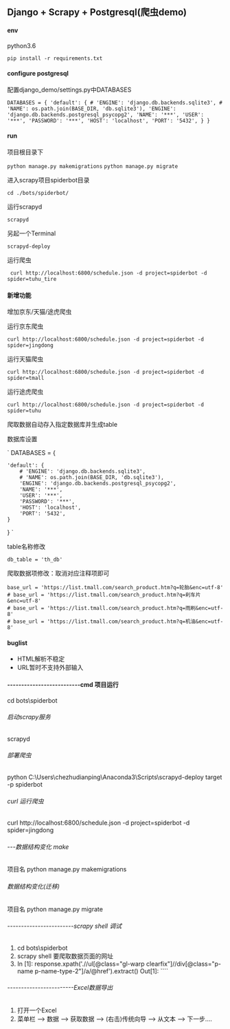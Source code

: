 ## Django + Scrapy + Postgresql(爬虫demo)

#### env
python3.6

`pip install -r requirements.txt`

#### configure postgresql

配置django_demo/settings.py中DATABASES

`DATABASES = {
    'default': {
        # 'ENGINE': 'django.db.backends.sqlite3',
        # 'NAME': os.path.join(BASE_DIR, 'db.sqlite3'),
        'ENGINE': 'django.db.backends.postgresql_psycopg2',
        'NAME': '***',
        'USER': '***',
        'PASSWORD': '***',
        'HOST': 'localhost',
        'PORT': '5432',
    }
}`

#### run

项目根目录下

`python manage.py makemigrations`
`python manage.py migrate`

进入scrapy项目spiderbot目录

`cd ./bots/spiderbot/`

运行scrapyd

`scrapyd`

另起一个Terminal

`scrapyd-deploy`

运行爬虫

` curl http://localhost:6800/schedule.json -d project=spiderbot -d spider=tuhu_tire`

#### 新增功能

增加京东/天猫/途虎爬虫

运行京东爬虫

`curl http://localhost:6800/schedule.json -d project=spiderbot -d spider=jingdong`

运行天猫爬虫

`curl http://localhost:6800/schedule.json -d project=spiderbot -d spider=tmall`

运行途虎爬虫

`curl http://localhost:6800/schedule.json -d project=spiderbot -d spider=tuhu`

爬取数据自动存入指定数据库并生成table

数据库设置

`
DATABASES = {
    
    'default': {
        # 'ENGINE': 'django.db.backends.sqlite3',
        # 'NAME': os.path.join(BASE_DIR, 'db.sqlite3'),
        'ENGINE': 'django.db.backends.postgresql_psycopg2',
        'NAME': '***',
        'USER': '***',
        'PASSWORD': '***',
        'HOST': 'localhost',
        'PORT': '5432',
    }
}
`

table名称修改

`db_table = 'th_db'`

爬取数据项修改：取消对应注释项即可

    base_url = 'https://list.tmall.com/search_product.htm?q=轮胎&enc=utf-8'
    # base_url = 'https://list.tmall.com/search_product.htm?q=刹车片&enc=utf-8'
    # base_url = 'https://list.tmall.com/search_product.htm?q=雨刷&enc=utf-8'
    # base_url = 'https://list.tmall.com/search_product.htm?q=机油&enc=utf-8'


#### buglist

- HTML解析不稳定
- URL暂时不支持外部输入

#### --------------------------cmd  项目运行
cd bots\spiderbot

###### 启动scrapy服务
scrapyd

###### 部署爬虫
python C:\Users\chezhudianping\Anaconda3\Scripts\scrapyd-deploy target -p spiderbot

###### curl 运行爬虫
curl http://localhost:6800/schedule.json -d project=spiderbot -d spider=jingdong

###### ---数据结构变化 make
项目名  python manage.py makemigrations

###### 数据结构变化(迁移)
项目名  python manage.py migrate

###### ------------------------scrapy shell 调试
 1. cd bots\spiderbot
 2. scrapy shell <url> 要爬取数据页面的网址
 3. In [1]: response.xpath('.//ul[@class="gl-warp clearfix"]//div[@class="p-name p-name-type-2"]/a/@href').extract()
    Out[1]: ````


###### ------------------------Excel数据导出
1. 打开一个Excel
2. 菜单栏 --> 数据 --> 获取数据 --> (右击)传统向导 --> 从文本 --> 下一步....